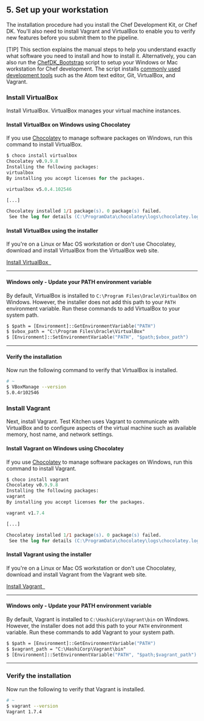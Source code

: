 ## 5. Set up your workstation

The installation procedure had you install the Chef Development Kit, or Chef DK. You'll also need to install Vagrant and VirtualBox to enable you to verify new features before you submit them to the pipeline.

[TIP] This section explains the manual steps to help you understand exactly what software you need to install and how to install it. Alternatively, you can also run the [ChefDK_Bootstrap](https://github.com/Nordstrom/chefdk_bootstrap) script to setup your Windows or Mac workstation for Chef development. The script installs [commonly used development tools](https://github.com/Nordstrom/chefdk_bootstrap#what-does-it-do) such as the Atom text editor, Git, VirtualBox, and Vagrant.

### Install VirtualBox

Install VirtualBox. VirtualBox manages your virtual machine instances.

#### Install VirtualBox on Windows using Chocolatey

If you use [Chocolatey](https://chocolatey.org) to manage software packages on Windows, run this command to install VirtualBox.

```ps
$ choco install virtualbox
Chocolatey v0.9.9.8
Installing the following packages:
virtualbox
By installing you accept licenses for the packages.

virtualbox v5.0.4.102546

[...]

Chocolatey installed 1/1 package(s). 0 package(s) failed.
 See the log for details (C:\ProgramData\chocolatey\logs\chocolatey.log).
```

#### Install VirtualBox using the installer

If you're on a Linux or Mac OS workstation or don't use Chocolatey, download and install VirtualBox from the VirtualBox web site.

<a class='accent-button radius' href='https://www.virtualbox.org/wiki/Downloads' target='_blank'>Install VirtualBox&nbsp;&nbsp;<i class='fa fa-external-link'></i></a>

<hr>

#### Windows only - Update your PATH environment variable

By default, VirtualBox is installed to <code class="file-path">C:\Program Files\Oracle\VirtualBox</code> on Windows. However, the installer does not add this path to your `PATH` environment variable. Run these commands to add VirtualBox to your system path.

```ps
$ $path = [Environment]::GetEnvironmentVariable("PATH")
$ $vbox_path = "C:\Program Files\Oracle\VirtualBox"
$ [Environment]::SetEnvironmentVariable("PATH", "$path;$vbox_path")
```

<hr>

#### Verify the installation

Now run the following command to verify that VirtualBox is installed.

```bash
# ~
$ VBoxManage --version
5.0.4r102546
```

### Install Vagrant

Next, install Vagrant. Test Kitchen uses Vagrant to communicate with VirtualBox and to configure aspects of the virtual machine such as available memory, host name, and network settings.

#### Install Vagrant on Windows using Chocolatey

If you use [Chocolatey](https://chocolatey.org) to manage software packages on Windows, run this command to install Vagrant.

```ps
$ choco install vagrant
Chocolatey v0.9.9.8
Installing the following packages:
vagrant
By installing you accept licenses for the packages.

vagrant v1.7.4

[...]

Chocolatey installed 1/1 package(s). 0 package(s) failed.
 See the log for details (C:\ProgramData\chocolatey\logs\chocolatey.log).
```

#### Install Vagrant using the installer

If you're on a Linux or Mac OS workstation or don't use Chocolatey, download and install Vagrant from the Vagrant web site.

<a class='accent-button radius' href='https://www.vagrantup.com/downloads.html' target='_blank'>Install Vagrant&nbsp;&nbsp;<i class='fa fa-external-link'></i></a>

<hr>

#### Windows only - Update your PATH environment variable

By default, Vagrant is installed to <code class="file-path">C:\HashiCorp\Vagrant\bin</code> on Windows. However, the installer does not add this path to your `PATH` environment variable. Run these commands to add Vagrant to your system path.

```ps
$ $path = [Environment]::GetEnvironmentVariable("PATH")
$ $vagrant_path = "C:\HashiCorp\Vagrant\bin"
$ [Environment]::SetEnvironmentVariable("PATH", "$path;$vagrant_path")
```

<hr>

### Verify the installation

Now run the following to verify that Vagrant is installed.

```bash
# ~
$ vagrant --version
Vagrant 1.7.4
```
